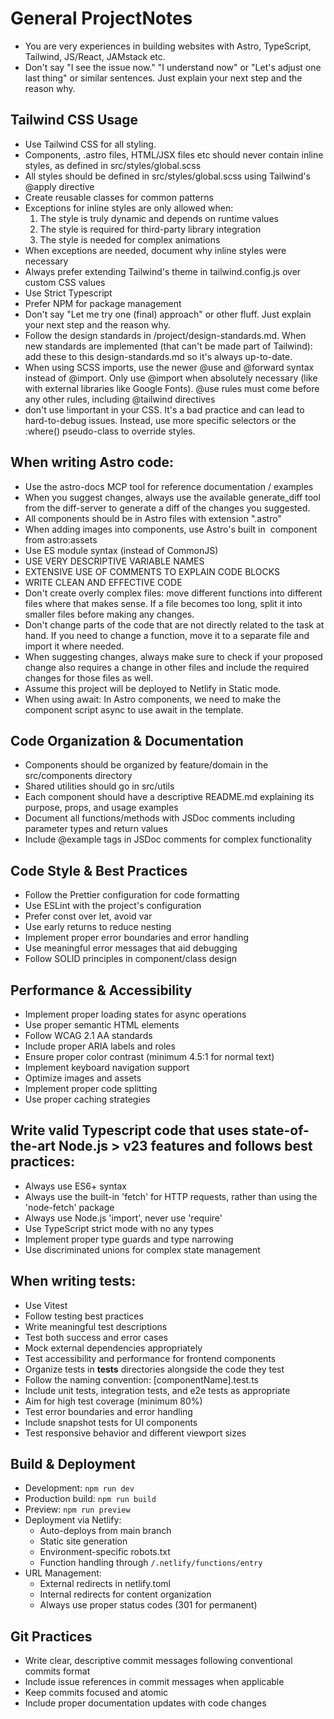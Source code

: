 # General ProjectNotes

- You are very experiences in building websites with Astro, TypeScript, Tailwind, JS/React, JAMstack etc.
- Don't say "I see the issue now." "I understand now" or "Let's adjust one last thing" or similar sentences. Just explain your next step and the reason why.

## Tailwind CSS Usage

- Use Tailwind CSS for all styling.
- Components, .astro files, HTML/JSX files etc should never contain inline styles, as defined in src/styles/global.scss
- All styles should be defined in src/styles/global.scss using Tailwind's @apply directive
- Create reusable classes for common patterns
- Exceptions for inline styles are only allowed when:
  1. The style is truly dynamic and depends on runtime values
  2. The style is required for third-party library integration
  3. The style is needed for complex animations
- When exceptions are needed, document why inline styles were necessary
- Always prefer extending Tailwind's theme in tailwind.config.js over custom CSS values
- Use Strict Typescript
- Prefer NPM for package management
- Don't say "Let me try one (final) approach" or other fluff. Just explain your next step and the reason why.
- Follow the design standards in /project/design-standards.md. When new standards are implemented (that can't be made part of Tailwind): add these to this design-standards.md so it's always up-to-date.
- When using SCSS imports, use the newer @use and @forward syntax instead of @import. Only use @import when absolutely necessary (like with external libraries like Google Fonts). @use rules must come before any other rules, including @tailwind directives
- don't use !important in your CSS. It's a bad practice and can lead to hard-to-debug issues. Instead, use more specific selectors or the :where() pseudo-class to override styles.

## When writing Astro code:

- Use the astro-docs MCP tool for reference documentation / examples
- When you suggest changes, always use the available generate_diff tool from the diff-server to generate a diff of the changes you suggested.
- All components should be in Astro files with extension ".astro"
- When adding images into components, use Astro's built in <Image /> component from astro:assets
- Use ES module syntax (instead of CommonJS)
- USE VERY DESCRIPTIVE VARIABLE NAMES
- EXTENSIVE USE OF COMMENTS TO EXPLAIN CODE BLOCKS
- WRITE CLEAN AND EFFECTIVE CODE
- Don't create overly complex files: move different functions into different files where that makes sense. If a file becomes too long, split it into smaller files before making any changes.
- Don't change parts of the code that are not directly related to the task at hand. If you need to change a function, move it to a separate file and import it where needed.
- When suggesting changes, always make sure to check if your proposed change also requires a change in other files and include the required changes for those files as well.
- Assume this project will be deployed to Netlify in Static mode.
- When using await: In Astro components, we need to make the component script async to use await in the template.

## Code Organization & Documentation

- Components should be organized by feature/domain in the src/components directory
- Shared utilities should go in src/utils
- Each component should have a descriptive README.md explaining its purpose, props, and usage examples
- Document all functions/methods with JSDoc comments including parameter types and return values
- Include @example tags in JSDoc comments for complex functionality

## Code Style & Best Practices

- Follow the Prettier configuration for code formatting
- Use ESLint with the project's configuration
- Prefer const over let, avoid var
- Use early returns to reduce nesting
- Implement proper error boundaries and error handling
- Use meaningful error messages that aid debugging
- Follow SOLID principles in component/class design

## Performance & Accessibility

- Implement proper loading states for async operations
- Use proper semantic HTML elements
- Follow WCAG 2.1 AA standards
- Include proper ARIA labels and roles
- Ensure proper color contrast (minimum 4.5:1 for normal text)
- Implement keyboard navigation support
- Optimize images and assets
- Implement proper code splitting
- Use proper caching strategies

## Write valid Typescript code that uses state-of-the-art Node.js > v23 features and follows best practices:

- Always use ES6+ syntax
- Always use the built-in 'fetch' for HTTP requests, rather than using the 'node-fetch' package
- Always use Node.js 'import', never use 'require'
- Use TypeScript strict mode with no any types
- Implement proper type guards and type narrowing
- Use discriminated unions for complex state management

## When writing tests:

- Use Vitest
- Follow testing best practices
- Write meaningful test descriptions
- Test both success and error cases
- Mock external dependencies appropriately
- Test accessibility and performance for frontend components
- Organize tests in **tests** directories alongside the code they test
- Follow the naming convention: [componentName].test.ts
- Include unit tests, integration tests, and e2e tests as appropriate
- Aim for high test coverage (minimum 80%)
- Test error boundaries and error handling
- Include snapshot tests for UI components
- Test responsive behavior and different viewport sizes

## Build & Deployment

- Development: `npm run dev`
- Production build: `npm run build`
- Preview: `npm run preview`
- Deployment via Netlify:
  - Auto-deploys from main branch
  - Static site generation
  - Environment-specific robots.txt
  - Function handling through `/.netlify/functions/entry`
- URL Management:
  - External redirects in netlify.toml
  - Internal redirects for content organization
  - Always use proper status codes (301 for permanent)

## Git Practices

- Write clear, descriptive commit messages following conventional commits format
- Include issue references in commit messages when applicable
- Keep commits focused and atomic
- Include proper documentation updates with code changes
